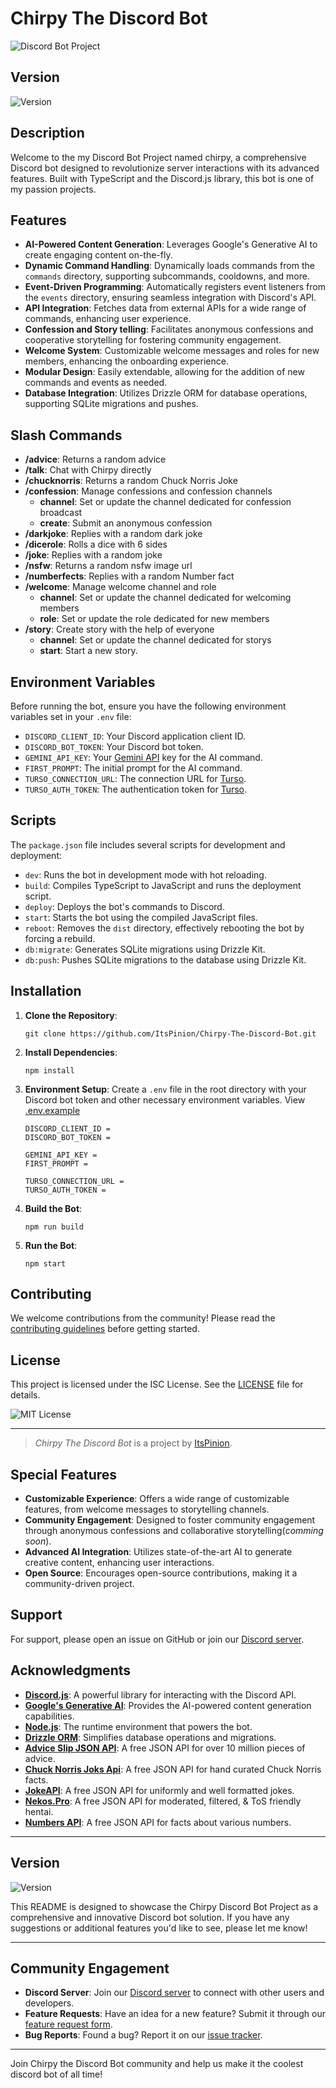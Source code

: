 # Chirpy The Discord Bot

![Discord Bot Project](https://i.ibb.co/k4nxjyK/a.png)

## Version

![Version](https://img.shields.io/badge/Version-0.5.0-purple.svg)

## Description

Welcome to the my Discord Bot Project named chirpy, a comprehensive Discord bot designed to revolutionize server interactions with its advanced features. Built with TypeScript and the Discord.js library, this bot is one of my passion projects.

## Features

- **AI-Powered Content Generation**: Leverages Google's Generative AI to create engaging content on-the-fly.
- **Dynamic Command Handling**: Dynamically loads commands from the `commands` directory, supporting subcommands, cooldowns, and more.
- **Event-Driven Programming**: Automatically registers event listeners from the `events` directory, ensuring seamless integration with Discord's API.
- **API Integration**: Fetches data from external APIs for a wide range of commands, enhancing user experience.
- **Confession and Story telling**: Facilitates anonymous confessions and cooperative storytelling for fostering community engagement.
- **Welcome System**: Customizable welcome messages and roles for new members, enhancing the onboarding experience.
- **Modular Design**: Easily extendable, allowing for the addition of new commands and events as needed.
- **Database Integration**: Utilizes Drizzle ORM for database operations, supporting SQLite migrations and pushes.

## Slash Commands

- **/advice**: Returns a random advice
- **/talk**: Chat with Chirpy directly
- **/chucknorris**: Returns a random Chuck Norris Joke
- **/confession**: Manage confessions and confession channels
  - **channel**: Set or update the channel dedicated for confession broadcast
  - **create**: Submit an anonymous confession
- **/darkjoke**: Replies with a random dark joke
- **/dicerole**: Rolls a dice with 6 sides
- **/joke**: Replies with a random joke
- **/nsfw**: Returns a random nsfw image url
- **/numberfects**: Replies with a random Number fact
- **/welcome**: Manage welcome channel and role
  - **channel**: Set or update the channel dedicated for welcoming members
  - **role**: Set or update the role dedicated for new members
- **/story**: Create story with the help of everyone
  - **channel**: Set or update the channel dedicated for storys
  - **start**: Start a new story.


## Environment Variables

Before running the bot, ensure you have the following environment variables set in your `.env` file:

- `DISCORD_CLIENT_ID`: Your Discord application client ID.
- `DISCORD_BOT_TOKEN`: Your Discord bot token.
- `GEMINI_API_KEY`: Your [Gemini API](https://ai.google.dev/) key for the AI command.
- `FIRST_PROMPT`: The initial prompt for the AI command.
- `TURSO_CONNECTION_URL`: The connection URL for [Turso](https://turso.tech/).
- `TURSO_AUTH_TOKEN`: The authentication token for [Turso](https://turso.tech/).

## Scripts

The `package.json` file includes several scripts for development and deployment:

- `dev`: Runs the bot in development mode with hot reloading.
- `build`: Compiles TypeScript to JavaScript and runs the deployment script.
- `deploy`: Deploys the bot's commands to Discord.
- `start`: Starts the bot using the compiled JavaScript files.
- `reboot`: Removes the `dist` directory, effectively rebooting the bot by forcing a rebuild.
- `db:migrate`: Generates SQLite migrations using Drizzle Kit.
- `db:push`: Pushes SQLite migrations to the database using Drizzle Kit.

## Installation

1. **Clone the Repository**:
   ```
   git clone https://github.com/ItsPinion/Chirpy-The-Discord-Bot.git
   ```
2. **Install Dependencies**:
   ```
   npm install
   ```
3. **Environment Setup**: Create a `.env` file in the root directory with your Discord bot token and other necessary environment variables. View [.env.example](.env.example)
   ```.env
   DISCORD_CLIENT_ID =
   DISCORD_BOT_TOKEN =

   GEMINI_API_KEY = 
   FIRST_PROMPT =
   
   TURSO_CONNECTION_URL =
   TURSO_AUTH_TOKEN =
   ```
4. **Build the Bot**:
   ```
   npm run build
   ```
5. **Run the Bot**:
   ```
   npm start
   ```

## Contributing

We welcome contributions from the community! Please read the [contributing guidelines](CONTRIBUTING.md) before getting started.

## License

This project is licensed under the ISC License. See the [LICENSE](LICENSE) file for details.

![MIT License](https://img.shields.io/badge/License-MIT-blue.svg)

---

> *Chirpy The Discord Bot* is a project by [ItsPinion](https://github.com/ItsPinion). 

## Special Features

- **Customizable Experience**: Offers a wide range of customizable features, from welcome messages to storytelling channels.
- **Community Engagement**: Designed to foster community engagement through anonymous confessions and collaborative storytelling(*comming soon*).
- **Advanced AI Integration**: Utilizes state-of-the-art AI to generate creative content, enhancing user interactions.
- **Open Source**: Encourages open-source contributions, making it a community-driven project.

## Support

For support, please open an issue on GitHub or join our [Discord server](https://discord.gg/5DAvDUS6EE).

## Acknowledgments

- **[Discord.js](https://discord.js.org/)**: A powerful library for interacting with the Discord API.
- **[Google's Generative AI](https://ai.google.dev/)**: Provides the AI-powered content generation capabilities.
- **[Node.js](https://nodejs.org/en)**: The runtime environment that powers the bot.
- **[Drizzle ORM](https://orm.drizzle.team/)**: Simplifies database operations and migrations.
- **[Advice Slip JSON API](https://api.adviceslip.com/)**: A free JSON API for over 10 million pieces of advice.
- **[Chuck Norris Joks Api](https://api.chucknorris.io/)**: A free JSON API for hand curated Chuck Norris facts.
- **[JokeAPI](https://v2.jokeapi.dev/)**: A free JSON API for uniformly and well formatted jokes.
- **[Nekos.Pro](https://nekos.pro/)**: A free JSON API for moderated, filtered, & ToS friendly hentai.
- **[Numbers API](http://numbersapi.com/)**: A free JSON API for facts about various numbers.
---

## Version

![Version](https://img.shields.io/badge/Version-0.4.0-green.svg)

This README is designed to showcase the Chirpy Discord Bot Project as a comprehensive and innovative Discord bot solution. If you have any suggestions or additional features you'd like to see, please let me know!

---

## Community Engagement

- **Discord Server**: Join our [Discord server](https://discord.gg/5DAvDUS6EE) to connect with other users and developers.
- **Feature Requests**: Have an idea for a new feature? Submit it through our [feature request form](https://your-feature-request-url.com).
- **Bug Reports**: Found a bug? Report it on our [issue tracker](https://github.com/ItsPinion/Chirpy-The-Discord-Bot/issues).

---

Join Chirpy the Discord Bot community and help us make it the coolest discord bot of all time!
